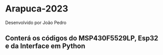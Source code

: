 # Arapuca-2023
Desenvolvido por João Pedro

## Conterá os códigos do MSP430F5529LP, Esp32 e da Interface em Python
